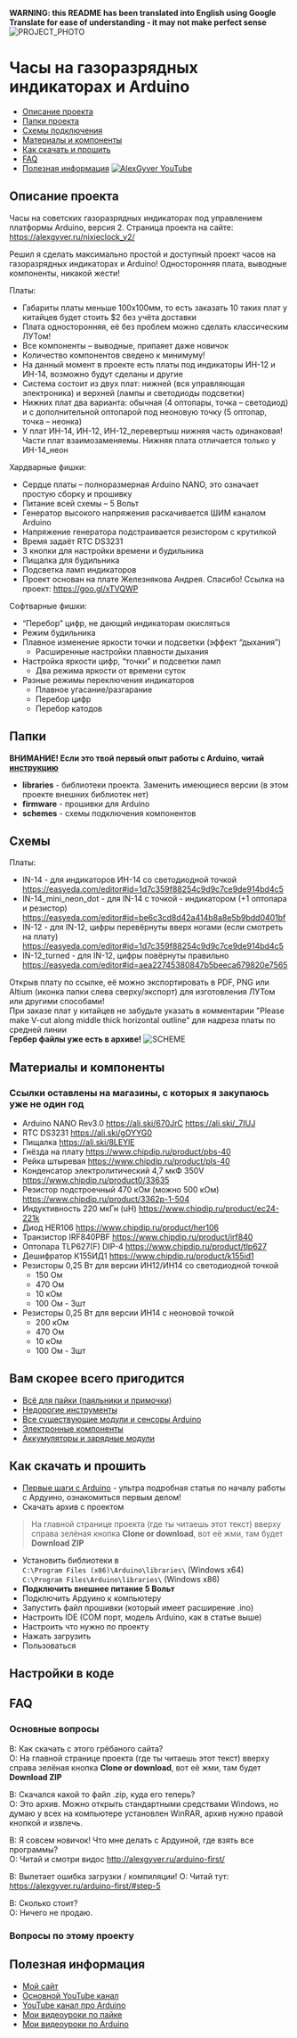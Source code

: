 **WARNING: this README has been translated into English using Google Translate for ease of understanding - it may not make perfect sense**
![PROJECT_PHOTO](https://github.com/AlexGyver/NixieClock_v2/blob/master/proj_img.jpg)
# Часы на газоразрядных индикаторах и Arduino
* [Описание проекта](#chapter-0)
* [Папки проекта](#chapter-1)
* [Схемы подключения](#chapter-2)
* [Материалы и компоненты](#chapter-3)
* [Как скачать и прошить](#chapter-4)
* [FAQ](#chapter-5)
* [Полезная информация](#chapter-6)
[![AlexGyver YouTube](http://alexgyver.ru/git_banner.jpg)](https://www.youtube.com/channel/UCgtAOyEQdAyjvm9ATCi_Aig?sub_confirmation=1)

<a id="chapter-0"></a>
## Описание проекта
Часы на советских газоразрядных индикаторах под управлением платформы Arduino, версия 2. 
Страница проекта на сайте: https://alexgyver.ru/nixieclock_v2/

Решил я сделать максимально простой и доступный проект часов на газоразрядных индикаторах и Arduino! Односторонняя плата, выводные компоненты, никакой жести!

Платы:
- Габариты платы меньше 100х100мм, то есть заказать 10 таких плат у китайцев будет стоить $2 без учёта доставки
- Плата односторонняя, её без проблем можно сделать классическим ЛУТом!
- Все компоненты – выводные, припаяет даже новичок
- Количество компонентов сведено к минимуму!
- На данный момент в проекте есть платы под индикаторы ИН-12 и ИН-14, возможно будут сделаны и другие
- Система состоит из двух плат: нижней (вся управляющая электроника) и верхней (лампы и светодиоды подсветки)
- Нижних плат два варианта: обычная (4 оптопары, точка – светодиод) и с дополнительной оптопарой под неоновую точку (5 оптопар, точка – неонка)
- У плат ИН-14, ИН-12, ИН-12_перевертыш нижняя часть одинаковая! Части плат взаимозаменяемы. Нижняя плата отличается только у ИН-14_неон  

Хардварные фишки:
- Сердце платы – полноразмерная Arduino NANO, это означает простую сборку и прошивку
- Питание всей схемы – 5 Вольт
- Генератор высокого напряжения раскачивается ШИМ каналом Arduino
- Напряжение генератора подстраивается резистором с крутилкой
- Время задаёт RTC DS3231
- 3 кнопки для настройки времени и будильника
- Пищалка для будильника
- Подсветка ламп индикаторов
- Проект основан на плате Железнякова Андрея. Спасибо! Ссылка на проект: https://goo.gl/xTVQWP  

Софтварные фишки:
- “Перебор” цифр, не дающий индикаторам окисляться
- Режим будильника
- Плавное изменение яркости точки и подсветки (эффект “дыхания”)
	+ Расширенные настройки плавности дыхания
- Настройка яркости цифр, “точки” и подсветки ламп
	+ Два режима яркости от времени суток
- Разные режимы переключения индикаторов
	+ Плавное угасание/разгарание
	+ Перебор цифр
	+ Перебор катодов

<a id="chapter-1"></a>
## Папки
**ВНИМАНИЕ! Если это твой первый опыт работы с Arduino, читай [инструкцию](#chapter-4)**
- **libraries** - библиотеки проекта. Заменить имеющиеся версии (в этом проекте внешних библиотек нет)
- **firmware** - прошивки для Arduino
- **schemes** - схемы подключения компонентов

<a id="chapter-2"></a>
## Схемы
Платы:
- IN-14 - для индикаторов ИН-14 со светодиодной точкой https://easyeda.com/editor#id=1d7c359f88254c9d9c7ce9de914bd4c5
- IN-14_mini_neon_dot - для IN-14 с точкой - индикатором (+1 оптопара и резистор) https://easyeda.com/editor#id=be6c3cd8d42a414b8a8e5b9bdd0401bf
- IN-12 - для IN-12, цифры перевёрнуты вверх ногами (если смотреть на плату) https://easyeda.com/editor#id=1d7c359f88254c9d9c7ce9de914bd4c5
- IN-12_turned - для IN-12, цифры повёрнуты правильно https://easyeda.com/editor#id=aea22745380847b5beeca679820e7565  

Открыв плату по ссылке, её можно экспортировать в PDF, PNG или Altium (иконка папки слева сверху/экспорт) для изготовления ЛУТом или другими способами!  
При заказе плат у китайцев не забудьте указать в комментарии "Please make V-cut along middle thick horizontal outline" для надреза платы по средней линии  
**Гербер файлы уже есть в архиве!**
![SCHEME](https://github.com/AlexGyver/NixieClock_v2/blob/master/schemes/drawing.jpg)

<a id="chapter-3"></a>
## Материалы и компоненты
### Ссылки оставлены на магазины, с которых я закупаюсь уже не один год
- Arduino NANO Rev3.0 https://ali.ski/670JrC  https://ali.ski/_7IUJ
- RTC DS3231 https://ali.ski/gOYYG0
- Пищалка https://ali.ski/8LEYlE
- Гнёзда на плату https://www.chipdip.ru/product/pbs-40
- Рейка штыревая https://www.chipdip.ru/product/pls-40
- Конденсатор электролитический 4,7 мкФ 350V	https://www.chipdip.ru/product0/33635
- Резистор подстроечный 470 кОм (можно 500 кОм)	https://www.chipdip.ru/product/3362p-1-504
- Индуктивность 220 мкГн (uH)	https://www.chipdip.ru/product/ec24-221k
- Диод HER106	https://www.chipdip.ru/product/her106
- Транзистор IRF840PBF	https://www.chipdip.ru/product/irf840
- Оптопара TLP627(F) DIP-4	https://www.chipdip.ru/product/tlp627
- Дешифратор К155ИД1	https://www.chipdip.ru/product/k155id1
- Резисторы 0,25 Вт для версии ИН12/ИН14 со светодиодной точкой
	- 150 Ом
	- 470 Ом
	- 10 кОм	
	- 100 Ом - 3шт	
- Резисторы 0,25 Вт для версии ИН14 с неоновой точкой
	- 200 кОм
	- 470 Ом
	- 10 кОм	
	- 100 Ом - 3шт

## Вам скорее всего пригодится
* [Всё для пайки (паяльники и примочки)](http://alexgyver.ru/all-for-soldering/)
* [Недорогие инструменты](http://alexgyver.ru/my_instruments/)
* [Все существующие модули и сенсоры Arduino](http://alexgyver.ru/arduino_shop/)
* [Электронные компоненты](http://alexgyver.ru/electronics/)
* [Аккумуляторы и зарядные модули](http://alexgyver.ru/18650/)

<a id="chapter-4"></a>
## Как скачать и прошить
* [Первые шаги с Arduino](http://alexgyver.ru/arduino-first/) - ультра подробная статья по началу работы с Ардуино, ознакомиться первым делом!
* Скачать архив с проектом
> На главной странице проекта (где ты читаешь этот текст) вверху справа зелёная кнопка **Clone or download**, вот её жми, там будет **Download ZIP**
* Установить библиотеки в  
`C:\Program Files (x86)\Arduino\libraries\` (Windows x64)  
`C:\Program Files\Arduino\libraries\` (Windows x86)
* **Подключить внешнее питание 5 Вольт**
* Подключить Ардуино к компьютеру
* Запустить файл прошивки (который имеет расширение .ino)
* Настроить IDE (COM порт, модель Arduino, как в статье выше)
* Настроить что нужно по проекту
* Нажать загрузить
* Пользоваться  

## Настройки в коде

	
<a id="chapter-5"></a>
## FAQ
### Основные вопросы
В: Как скачать с этого грёбаного сайта?  
О: На главной странице проекта (где ты читаешь этот текст) вверху справа зелёная кнопка **Clone or download**, вот её жми, там будет **Download ZIP**

В: Скачался какой то файл .zip, куда его теперь?  
О: Это архив. Можно открыть стандартными средствами Windows, но думаю у всех на компьютере установлен WinRAR, архив нужно правой кнопкой и извлечь.

В: Я совсем новичок! Что мне делать с Ардуиной, где взять все программы?  
О: Читай и смотри видос http://alexgyver.ru/arduino-first/

В: Вылетает ошибка загрузки / компиляции!
О: Читай тут: https://alexgyver.ru/arduino-first/#step-5

В: Сколько стоит?  
О: Ничего не продаю.

### Вопросы по этому проекту

<a id="chapter-6"></a>
## Полезная информация
* [Мой сайт](http://alexgyver.ru/)
* [Основной YouTube канал](https://www.youtube.com/channel/UCgtAOyEQdAyjvm9ATCi_Aig?sub_confirmation=1)
* [YouTube канал про Arduino](https://www.youtube.com/channel/UC4axiS76D784-ofoTdo5zOA?sub_confirmation=1)
* [Мои видеоуроки по пайке](https://www.youtube.com/playlist?list=PLOT_HeyBraBuMIwfSYu7kCKXxQGsUKcqR)
* [Мои видеоуроки по Arduino](http://alexgyver.ru/arduino_lessons/)
